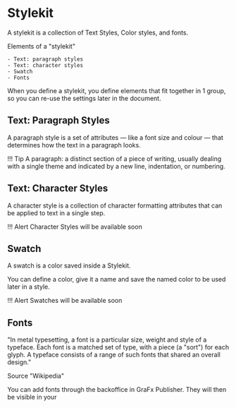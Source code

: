 # Stylekit

A stylekit is a collection of Text Styles, Color styles, and fonts.

Elements of a "stylekit"

	- Text: paragraph styles
	- Text: character styles
	- Swatch
	- Fonts

When you define a stylekit, you define elements that fit together in 1 group, so you can re-use the settings later in the document.

## Text: Paragraph Styles

A paragraph style is a set of attributes — like a font size and colour — that determines how the text in a paragraph looks.

!!! Tip
	A paragraph: a distinct section of a piece of writing, usually dealing with a single theme and indicated by a new line, indentation, or numbering.

## Text: Character Styles

A character style is a collection of character formatting attributes that can be applied to text in a single step.

!!! Alert
	Character Styles will be available soon

## Swatch

A swatch is a color saved inside a Stylekit.

You can define a color, give it a name and save the named color to be used later in a style.

!!! Alert
	Swatches will be available soon

## Fonts

"In metal typesetting, a font is a particular size, weight and style of a typeface. Each font is a matched set of type, with a piece (a "sort") for each glyph. A typeface consists of a range of such fonts that shared an overall design."

Source "Wikipedia"

You can add fonts through the backoffice in GraFx Publisher. They will then be visible in your 
